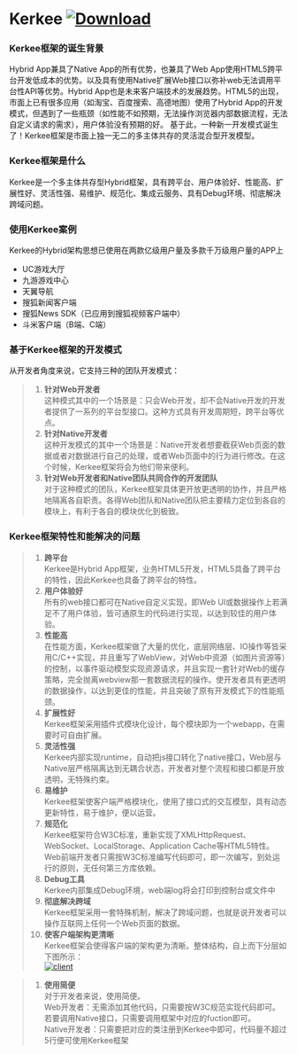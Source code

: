 # Kerkee [ ![Download](https://api.bintray.com/packages/zihong/maven/kerkee/images/download.svg) ](https://bintray.com/zihong/maven/kerkee/_latestVersion)

### Kerkee框架的诞生背景
Hybrid App兼具了Native App的所有优势，也兼具了Web App使用HTML5跨平台开发低成本的优势。以及具有使用Native扩展Web接口以弥补web无法调用平台性API等优势。Hybrid App也是未来客户端技术的发展趋势。HTML5的出现，市面上已有很多应用（如淘宝、百度搜索、高德地图）使用了Hybrid App的开发模式，但遇到了一些瓶颈（如性能不如预期，无法操作浏览器内部数据流程，无法自定义请求的需求），用户体验没有预期的好。
基于此，一种新一开发模式诞生了！Kerkee框架是市面上独一无二的多主体共存的灵活混合型开发模型。

### Kerkee框架是什么
Kerkee是一个多主体共存型Hybrid框架，具有跨平台、用户体验好、性能高、扩展性好、灵活性强、易维护、规范化、集成云服务、具有Debug环境、彻底解决跨域问题。

### 使用Kerkee案例
Kerkee的Hybrid架构思想已使用在两款亿级用户量及多款千万级用户量的APP上

- UC游戏大厅
- 九游游戏中心
- 天翼导航
- 搜狐新闻客户端
- 搜狐News SDK（已应用到搜狐视频客户端中）
- 斗米客户端（B端、C端）


### 基于Kerkee框架的开发模式

从开发者角度来说，它支持三种的团队开发模式：

>1. **针对Web开发者**
<br/> 这种模式其中的一个场景是：只会Web开发，却不会Native开发的开发者提供了一系列的平台型接口。这种方式具有开发周期短，跨平台等优点。
>1. **针对Native开发者** 
<br/> 这种开发模式的其中一个场景是：Native开发者想要截获Web页面的数据或者对数据进行自己的处理，或者Web页面中的行为进行修改。在这个时候，Kerkee框架将会为他们带来便利。
>1. **针对Web开发者和Native团队共同合作的开发团队** 
<br/> 对于这种模式的团队，Kerkee框架具体更开放更透明的协作，并且严格地隔离各自职责。各得Web团队和Native团队把主要精力定位到各自的模块上，有利于各自的模块优化到极致。

### Kerkee框架特性和能解决的问题
>1. **跨平台**
<br/> Kerkee是Hybrid App框架，业务HTML5开发，HTML5具备了跨平台的特性，因此Kerkee也具备了跨平台的特性。
>1. **用户体验好**
<br/> 所有的web接口都可在Native自定义实现，即Web UI或数据操作上若满足不了用户体验，皆可通原生的代码进行实现，以达到较佳的用户体验。
>1. **性能高**
<br/> 在性能方面，Kerkee框架做了大量的优化，底层网络层、IO操作等皆采用C/C++实现，并且重写了WebView，对Web中资源（如图片资源等）的控制，以事件驱动模型实现资源请求，并且实现一套针对Web的缓存策略，完全抛离webview那一套数据流程的操作。使开发者具有更透明的数据操作，以达到更佳的性能，并且突破了原有开发模式下的性能瓶颈。
>1. **扩展性好**
<br/> Kerkee框架采用插件式模块化设计，每个模块即为一个webapp，在需要时可自由扩展。
>1. **灵活性强**
<br/> Kerkee内部实现runtime，自动把js接口转化了native接口，Web层与Native层严格隔离达到无耦合状态，开发者对整个流程和接口都是开放透明，无特殊约束。
>1. **易维护**
<br/> Kerkee框架使客户端严格模块化，使用了接口式的交互模型，具有动态更新特性，易于维护，便以运营。
>1. **规范化**
<br/> Kerkee框架符合W3C标准，重新实现了XMLHttpRequest、WebSocket、LocalStorage、Application Cache等HTML5特性。Web前端开发者只需按W3C标准编写代码即可，即一次编写，到处运行的原则，无任何第三方库依赖。
>1. **Debug工具**
<br/> Kerkee内部集成Debug环境，web端log将会打印到控制台或文件中
>1. **彻底解决跨域**
<br/> Kerkee框架采用一套特殊机制，解决了跨域问题，也就是说开发者可以操作互联网上任何一个Web页面的数据。
>1. **使客户端架构更清晰**
<br/> Kerkee框架会使得客户端的架构更为清晰。整体结构，自上而下分层如下图所示：
<br/> [![client](http://image17-c.poco.cn/mypoco/myphoto/20150926/13/17833415120150926132311066_165.jpg)](http://image17-c.poco.cn/mypoco/myphoto/20150926/13/17833415120150926132311066_165.jpg)

>1. **使用简便**
<br/> 对于开发者来说，使用简便。
<br/> Web开发者：无需添加其他代码，只需要按W3C规范实现代码即可。若要调用Native接口，只需要调用框架中对应的fuction即可。
<br/> Native开发者：只需要把对应的类注册到Kerkee中即可，代码量不超过5行便可使用Kerkee框架